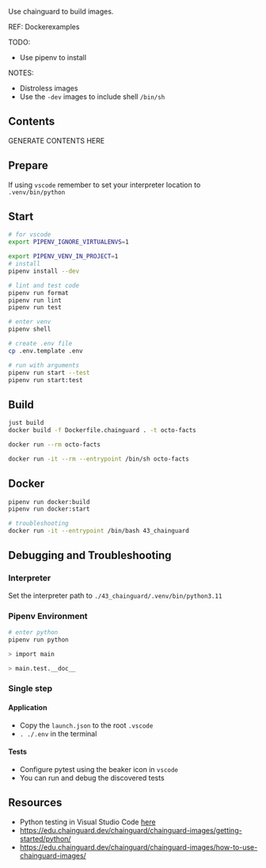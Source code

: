Use chainguard to build images.  

REF: Dockerexamples

TODO:

* Use pipenv to install

NOTES:

* Distroless images
* Use the `-dev` images to include shell `/bin/sh`

## Contents

GENERATE CONTENTS HERE

## Prepare

If using `vscode` remember to set your interpreter location to `.venv/bin/python`

## Start

```sh
# for vscode
export PIPENV_IGNORE_VIRTUALENVS=1

export PIPENV_VENV_IN_PROJECT=1
# install
pipenv install --dev

# lint and test code
pipenv run format
pipenv run lint
pipenv run test

# enter venv
pipenv shell

# create .env file
cp .env.template .env

# run with arguments
pipenv run start --test
pipenv run start:test
```

## Build

```sh
just build
docker build -f Dockerfile.chainguard . -t octo-facts

docker run --rm octo-facts

docker run -it --rm --entrypoint /bin/sh octo-facts
```

## Docker

```sh
pipenv run docker:build       
pipenv run docker:start   

# troubleshooting    
docker run -it --entrypoint /bin/bash 43_chainguard
```

## Debugging and Troubleshooting

### Interpreter

Set the interpreter path to `./43_chainguard/.venv/bin/python3.11`

### Pipenv Environment

```sh
# enter python
pipenv run python

> import main

> main.test.__doc__
```

### Single step

#### Application

* Copy the `launch.json` to the root `.vscode`
* `. ./.env` in the terminal

#### Tests

* Configure pytest using the beaker icon in `vscode`
* You can run and debug the discovered tests

## Resources

* Python testing in Visual Studio Code [here](https://code.visualstudio.com/docs/python/testing#_example-test-walkthroughs)
* <https://edu.chainguard.dev/chainguard/chainguard-images/getting-started/python/>
* <https://edu.chainguard.dev/chainguard/chainguard-images/how-to-use-chainguard-images/>
